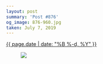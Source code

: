 ```yaml
---
layout: post
summary: 'Post #876'
og_image: 876-960.jpg
taken: July 7, 2019
---
```


<div class="post">
 <time>
  <a href="/876">
   {{ page.date | date: "%B %-d, %Y" }}
  </a>
 </time>
 <a href="/876">
  <figure data-taken="7/7/2019">
   <img sizes="(min-width: 700px) 50vw, calc(100vw - 2rem)" src="{{ site.assets_url }}/876-480.jpg" srcset="{{ site.assets_url }}/876-240.jpg 240w, {{ site.assets_url }}/876-480.jpg 480w, {{ site.assets_url }}/876-720.jpg 720w, {{ site.assets_url }}/876-960.jpg 960w"/>
  </figure>
 </a>
</div>
